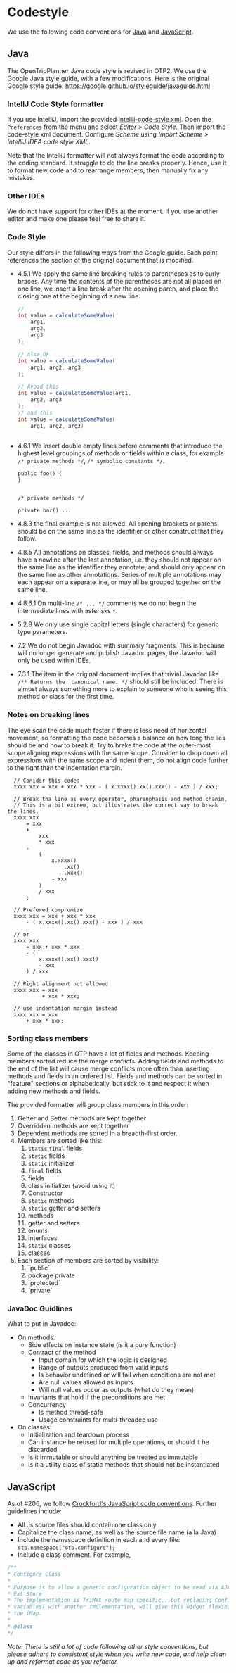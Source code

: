 # Codestyle

We use the following code conventions for [Java](#Java) and [JavaScript](#JavaScript).

## Java
The OpenTripPlanner Java code style is revised in OTP2. We use the Google Java style guide, with a 
few modifications. Here is the original Google style guide: 
https://google.github.io/styleguide/javaguide.html

### IntellJ Code Style formatter 
If you use IntelliJ, import the provided [intellij-code-style.xml](https://github.com/opentripplanner/OpenTripPlanner/blob/2.0-rc/intellij-code-style.xml). 
Open the `Preferences` from the menu and select _Editor > Code Style_. Then import the code-style
xml document. Configure _Scheme_ using  _Import Scheme > IntelliJ IDEA code style XML_.

Note that the IntelliJ formatter will not always format the code according to the coding standard.
It struggle to do the line breaks properly. Hence, use it to format new code and to rearrange 
members, then manually fix any mistakes.

### Other IDEs
We do not have support for other IDEs at the moment. If you use another editor and make one please
feel free to share it.  

### Code Style

Our style differs in the following ways from the Google guide. Each point references the section of
the original document that is modified.

  - 4.5.1 We apply the same line breaking rules to parentheses as to curly braces. Any time the
    contents of the parentheses are not all placed on one line, we insert a line break after the
    opening paren, and place the closing one at the beginning of a new line. 
    ```java
    // 
    int value = calculateSomeValue(
        arg1, 
        arg2, 
        arg3
    );

    // Also Ok
    int value = calculateSomeValue(
        arg1, arg2, arg3 
    );

    // Avoid this
    int value = calculateSomeValue(arg1,
        arg2, arg3 
    );
    // and this
    int value = calculateSomeValue(
        arg1, arg2, arg3) 
        
    ```
    
  - 4.6.1 We insert double empty lines before comments that introduce the highest level groupings of
    methods or fields within a class, for example `/* private methods */`, 
    `/* symbolic constants */`. 
    ```
    public foo() { 
    }
    
    
    /* private methods */
    
    private bar() ...
    ```
  - 4.8.3 the final example is not allowed. All opening brackets or parens should be on the same
    line as the identifier or other construct that they follow.
  - 4.8.5 All annotations on classes, fields, and methods should always have a newline after the
    last annotation, i.e. they should not appear on the same line as the identifier they annotate,
    and should only appear on the same line as other annotations. Series of multiple annotations may
    each appear on a separate line, or may all be grouped together on the same line.
  - 4.8.6.1 On multi-line `/* ... */` comments we do not begin the intermediate lines with asterisks
    `*`.
  - 5.2.8 We only use single capital letters (single characters) for generic type parameters.
  - 7.2 We do not begin Javadoc with summary fragments. This is because will no longer generate and
    publish Javadoc pages, the Javadoc will only be used within IDEs.
  - 7.3.1 The item in the original document implies that trivial Javadoc like `/** Returns the 
    canonical name. */` should still be included. There is almost always something more to explain
    to someone who is seeing this method or class for the first time.

### Notes on breaking lines
The eye scan the code much faster if there is less need of horizontal movement, so formatting the 
code becomes a balance on how long the lies should be and how to break it. Try to brake the code
at the outer-most scope aligning expressions with the same scope. Consider to chop down all 
expressions with the same scope and indent them, do not align code further to the right than the
indentation margin.
```
  // Conider this code:
  xxxx xxx = xxx + xxx * xxx - ( x.xxxx().xx().xxx() - xxx ) / xxx;

  // Break tha line as every operator, pharenphasis and method chanin.
  // This is a bit extrem, but illustrates the correct way to break the lines.
  xxxx xxx 
      = xxx 
      + 
          xxx 
          * xxx 
      - 
          ( 
              x.xxxx()
                  .xx()
                  .xxx() 
              - xxx 
          ) 
          / xxx
      ;

  // Prefered compromize
  xxxx xxx = xxx + xxx * xxx 
      - ( x.xxxx().xx().xxx() - xxx ) / xxx

  // or 
  xxxx xxx 
      = xxx + xxx * xxx 
      - ( 
          x.xxxx().xx().xxx() 
          - xxx 
      ) / xxx
```
```
  // Right alignment not allowed
  xxxx xxx = xxx 
           + xxx * xxx; 
  
  // use indentation margin instead
  xxxx xxx = xxx
      + xxx * xxx; 

```

### Sorting class members
Some of the classes in OTP have a lot of fields and methods. Keeping members sorted reduce the
merge conflicts. Adding fields and methods to the end of the list will cause merge conflicts 
more often than inserting methods and fields in an ordered list. Fields and methods can be sorted
in "feature" sections or alphabetically, but stick to it and respect it when adding new methods 
and fields.

The provided formatter will group class members in this order:

  1. Getter and Setter methods are kept together
  2. Overridden methods are kept together
  3. Dependent methods are sorted in a breadth-first order.
  4. Members are sorted like this:
     1. `static` `final` fields
     2. `static` fields
     3. `static` initializer
     4. `final` fields
     5. fields
     6. class initializer (avoid using it)
     7. Constructor
     8. `static` methods
     9. `static` getter and setters
     10. methods
     11. getter and setters
     12. enums
     13. interfaces
     14. `static` classes
     15. classes
  5. Each section of members are sorted by visibility:
     1. ´public´
     2. package private
     3. ´protected´
     4. ´private´
   

### JavaDoc Guidlines

What to put in Javadoc:
- On methods: 
  - Side effects on instance state (is it a pure function)
  - Contract of the method
    - Input domain for which the logic is designed
    - Range of outputs produced from valid inputs
    - Is behavior undefined or will fail when conditions are not met
    - Are null values allowed as inputs
    - Will null values occur as outputs (what do they mean)
  - Invariants that hold if the preconditions are met
  - Concurrency
    - Is method thread-safe
    - Usage constraints for multi-threaded use
- On classes:
  - Initialization and teardown process
  - Can instance be reused for multiple operations, or should it be discarded
  - Is it immutable or should anything be treated as immutable
  - Is it a utility class of static methods that should not be instantiated
  
## JavaScript
  
As of #206, we follow [Crockford's JavaScript code conventions](http://javascript.crockford.com/code.html). Further guidelines include:
  
  * All .js source files should contain one class only
  * Capitalize the class name, as well as the source file name (a la Java)
  * Include the namespace definition in each and every file: `otp.namespace("otp.configure");`
  * Include a class comment. For example,                                                                                                      
  
  ```javascript
/**
 * Configure Class
 *
 * Purpose is to allow a generic configuration object to be read via AJAX/JSON, and inserted into an
 * Ext Store
 * The implementation is TriMet route map specific...but replacing ConfigureStore object (or member
 * variables) with another implementation, will give this widget flexibility for other uses beyond 
 * the iMap.
 *
 * @class
 */
  ```
  
*Note: There is still a lot of code following other style conventions, but please adhere to 
consistent style when you write new code, and help clean up and reformat code as you refactor.*
